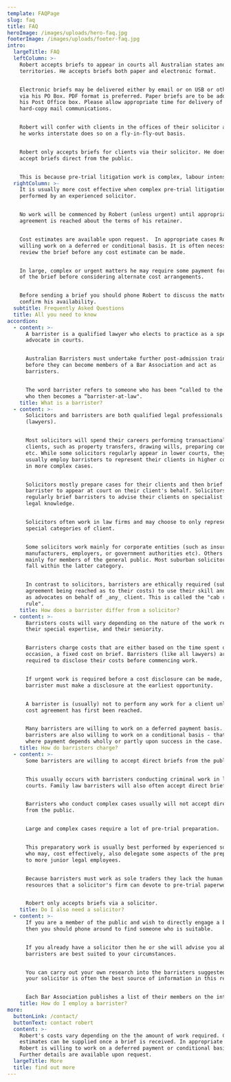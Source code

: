 ```yaml
---
template: FAQPage
slug: faq
title: FAQ
heroImage: /images/uploads/hero-faq.jpg
footerImage: /images/uploads/footer-faq.jpg
intro:
  largeTitle: FAQ
  leftColumn: >-
    Robert accepts briefs to appear in courts all Australian states and
    territories. He accepts briefs both paper and electronic format. 


    Electronic briefs may be delivered either by email or on USB or other media
    via his PO Box. PDF format is preferred. Paper briefs are to be addressed to
    his Post Office box. Please allow appropriate time for delivery of all
    hard-copy mail communications.


    Robert will confer with clients in the offices of their solicitor and when
    he works interstate does so on a fly-in-fly-out basis. 


    Robert only accepts briefs for clients via their solicitor. He does not
    accept briefs direct from the public. 


    This is because pre-trial litigation work is complex, labour intensive.
  rightColumn: >-
    It is usually more cost effective when complex pre-trial litigation work is
    performed by an experienced solicitor.


    No work will be commenced by Robert (unless urgent) until appropriate
    agreement is reached about the terms of his retainer. 


    Cost estimates are available upon request.  In appropriate cases Robert is
    willing work on a deferred or conditional basis. It is often necessary to
    review the brief before any cost estimate can be made. 


    In large, complex or urgent matters he may require some payment for perusal
    of the brief before considering alternate cost arrangements. 


    Before sending a brief you should phone Robert to discuss the matter and
    confirm his availability.
  subtitle: Frequently Asked Questions
  title: All you need to know
accordion:
  - content: >-
      A barrister is a qualified lawyer who elects to practice as a specialist
      advocate in courts. 


      Australian Barristers must undertake further post-admission training
      before they can become members of a Bar Association and act as
      barristers. 


      The word barrister refers to someone who has been “called to the bar” and
      who then becomes a “barrister-at-law".
    title: What is a barrister?
  - content: >-
      Solicitors and barristers are both qualified legal professionals
      (lawyers).  


      Most solicitors will spend their careers performing transactional work for
      clients, such as property transfers, drawing wills, preparing contracts,
      etc. While some solicitors regularly appear in lower courts, they will
      usually employ barristers to represent their clients in higher courts or
      in more complex cases. 


      Solicitors mostly prepare cases for their clients and then brief a
      barrister to appear at court on their client's behalf. Solicitors also
      regularly brief barristers to advise their clients on specialist areas of
      legal knowledge. 


      Solicitors often work in law firms and may choose to only represent only
      special categories of client. 


      Some solicitors work mainly for corporate entities (such as insurers,
      manufacturers, employers, or government authorities etc). Others will work
      mainly for members of the general public. Most suburban solicitors will
      fall within the latter category.


      In contrast to solicitors, barristers are ethically required (subject to
      agreement being reached as to their costs) to use their skill and training
      as advocates on behalf of _any_ client. This is called the "cab rank
      rule".
    title: How does a barrister differ from a solicitor?
  - content: >-
      Barristers costs will vary depending on the nature of the work required,
      their special expertise, and their seniority. 


      Barristers charge costs that are either based on the time spent or, on
      occasion, a fixed cost on brief. Barristers (like all lawyers) are
      required to disclose their costs before commencing work. 


      If urgent work is required before a cost disclosure can be made, then the
      barrister must make a disclosure at the earliest opportunity. 


      A barrister is (usually) not to perform any work for a client unless a
      cost agreement has first been reached. 


      Many barristers are willing to work on a deferred payment basis. Some
      barristers are also willing to work on a conditional basis - that is -
      where payment depends wholly or partly upon success in the case.
    title: How do barristers charge?
  - content: >-
      Some barristers are willing to accept direct briefs from the public. 


      This usually occurs with barristers conducting criminal work in lower
      courts. Family law barristers will also often accept direct briefs.


      Barristers who conduct complex cases usually will not accept direct briefs
      from the public. 


      Large and complex cases require a lot of pre-trial preparation. 


      This preparatory work is usually best performed by experienced solicitors
      who may, cost effectively, also delegate some aspects of the preparation
      to more junior legal employees. 


      Because barristers must work as sole traders they lack the human and other
      resources that a solicitor's firm can devote to pre-trial paperwork. 


      Robert only accepts briefs via a solicitor.
    title: Do I also need a solicitor?
  - content: >-
      If you are a member of the public and wish to directly engage a barrister
      then you should phone around to find someone who is suitable. 


      If you already have a solicitor then he or she will advise you about which
      barristers are best suited to your circumstances. 


      You can carry out your own research into the barristers suggested, but
      your solicitor is often the best source of information in this regard.


      Each Bar Association publishes a list of their members on the internet.
    title: How do I employ a barrister?
more:
  buttonLink: /contact/
  buttonText: contact robert
  content: >-
    Robert's costs vary depending on the the amount of work required. Cost
    estimates can be supplied once a brief is received. In appropriate cases
    Robert is willing to work on a deferred payment or conditional basis.
    Further details are available upon request.
  largeTitle: More
  title: find out more
---
```


